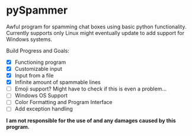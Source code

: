 # pySpammer
Awful program for spamming chat boxes using basic python functionality. Currently supports only Linux might eventually update to add support for Windows systems.

Build Progress and Goals:
- [x] Functioning program
- [x] Customizable input
- [x] Input from a file
- [x] Infinite amount of spammable lines
- [ ] Emoji support? Might have to check if this is even a problem...
- [ ] Windows OS Support
- [ ] Color Formatting and Program Interface
- [ ] Add exception handling

**I am not responsible for the use of and any damages caused by this program.**  
